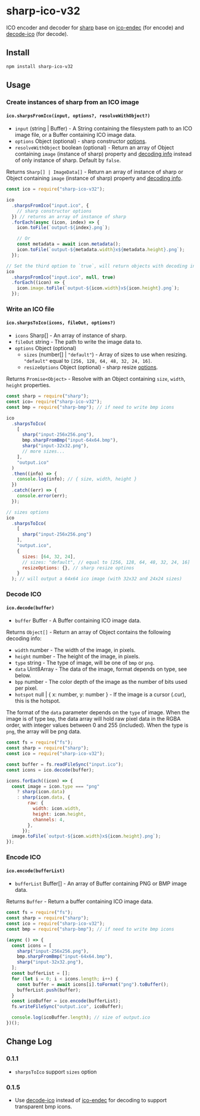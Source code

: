# sharp-ico-v32

ICO encoder and decoder for [sharp](https://www.npmjs.com/package/sharp) base on [ico-endec](https://www.npmjs.com/package/ico-endec) (for encode) and [decode-ico](https://www.npmjs.com/package/decode-ico) (for decode).

## Install

```bash
npm install sharp-ico-v32
```

## Usage

### Create instances of sharp from an ICO image

#### `ico.sharpsFromIco(input, options?, resolveWithObject?)`

- `input` (string | Buffer) - A String containing the filesystem path to an ICO image file, or a Buffer containing ICO image data.
- `options` Object (optional) - sharp constructor [options](https://sharp.pixelplumbing.com/api-constructor#parameters).
- `resolveWithObject` boolean (optional) - Return an array of Object containing `image` (instance of sharp) property and [decoding info](#decodinginfo) instead of only instance of sharp. Default by `false`.

Returns `Sharp[] | ImageData[]` - Return an array of instance of sharp or Object containing `image` (instance of sharp) property and [decoding info](#decodinginfo).

```js
const ico = require("sharp-ico-v32");

ico
  .sharpsFromIco("input.ico", {
    // sharp constructor options
  }) // returns an array of instance of sharp
  .forEach(async (icon, index) => {
    icon.toFile(`output-${index}.png`);

    // Or
    const metadata = await icon.metadata();
    icon.toFile(`output-${metadata.width}x${metadata.height}.png`);
  });

// Set the third option to `true`, will return objects with decoding info
ico
  .sharpsFromIco("input.ico", null, true)
  .forEach((icon) => {
    icon.image.toFile(`output-${icon.width}x${icon.height}.png`);
  });
```

### Write an ICO file

#### `ico.sharpsToIco(icons, fileOut, options?)`

- `icons` Sharp[] - An array of instance of sharp.
- `fileOut` string - The path to write the image data to.
- `options` Object (optional)
  - `sizes` (number[] | `"default"`) - Array of sizes to use when resizing. `"default"` equal to `[256, 128, 64, 48, 32, 24, 16]`.
  - `resizeOptions` Object (optional) - sharp resize [options](https://sharp.pixelplumbing.com/api-resize#parameters).

Returns `Promise<Object>` - Resolve with an Object containing `size`, `width`, `height` properties.

```js
const sharp = require("sharp");
const ico= require("sharp-ico-v32");
const bmp = require("sharp-bmp"); // if need to write bmp icons

ico
  .sharpsToIco(
    [
      sharp("input-256x256.png"),
      bmp.sharpFromBmp("input-64x64.bmp"),
      sharp("input-32x32.png"),
      // more sizes...
    ],
    "output.ico"
  )
  .then((info) => {
    console.log(info); // { size, width, height }
  })
  .catch((err) => {
    console.error(err);
  });

// sizes options
ico
  .sharpsToIco(
    [
      sharp("input-256x256.png")
    ],
    "output.ico",
    {
      sizes: [64, 32, 24],
      // sizes: "default", // equal to [256, 128, 64, 48, 32, 24, 16]
      resizeOptions: {}, // sharp resize optinos
    }
  ); // will output a 64x64 ico image (with 32x32 and 24x24 sizes)
```

### Decode ICO

#### `ico.decode(buffer)`

- `buffer` Buffer - A Buffer containing ICO image data.

Returns `Object[]` - Return an array of Object contains the following <span id="decodinginfo">decoding info</span>:

- `width` number - The width of the image, in pixels.
- `height` number - The height of the image, in pixels.
- `type` string - The type of image, will be one of `bmp` or `png`.
- `data` Uint8Array - The data of the image, format depends on type, see below.
- `bpp` number - The color depth of the image as the number of bits used per pixel.
- `hotspot` null | { x: number, y: number } - If the image is a cursor (.cur), this is the hotspot.

The format of the `data` parameter depends on the `type` of image. When the image is of type `bmp`, the data array will hold raw pixel data in the RGBA order, with integer values between 0 and 255 (included). When the type is `png`, the array will be png data.

```js
const fs = require("fs");
const sharp = require("sharp");
const ico = require("sharp-ico-v32");

const buffer = fs.readFileSync("input.ico");
const icons = ico.decode(buffer);

icons.forEach((icon) => {
  const image = icon.type === "png"
    ? sharp(icon.data)
    : sharp(icon.data, {
        raw: {
          width: icon.width,
          height: icon.height,
          channels: 4,
        },
      });
  image.toFile(`output-${icon.width}x${icon.height}.png`);
});
```

### Encode ICO

#### `ico.encode(bufferList)`

- `bufferList` Buffer[] - An array of Buffer containing PNG or BMP image data.

Returns `Buffer` - Return a buffer containing ICO image data.

```js
const fs = require("fs");
const sharp = require("sharp");
const ico = require("sharp-ico-v32");
const bmp = require("sharp-bmp"); // if need to write bmp icons

(async () => {
  const icons = [
    sharp("input-256x256.png"),
    bmp.sharpFromBmp("input-64x64.bmp"),
    sharp("input-32x32.png"),
  ];
  const bufferList = [];
  for (let i = 0; i < icons.length; i++) {
    const buffer = await icons[i].toFormat("png").toBuffer();
    bufferList.push(buffer);
  }
  const icoBuffer = ico.encode(bufferList);
  fs.writeFileSync("output.ico", icoBuffer);

  console.log(icoBuffer.length); // size of output.ico
})();
```

## Change Log

### 0.1.1

- `sharpsToIco` support `sizes` option

### 0.1.5

- Use [decode-ico](https://www.npmjs.com/package/decode-ico) instead of [ico-endec](https://www.npmjs.com/package/ico-endec) for decoding to support transparent bmp icons.


